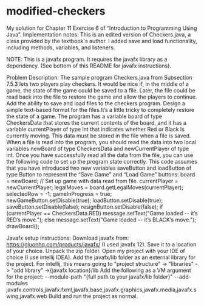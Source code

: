 # modified-checkers

My solution for Chapter 11 Exercise 6 of “Introduction to Programming Using Java”.
Implementation notes: This is an edited version of Checkers.java, a class provided
by the textbook's author. I added save and load functionality, including methods, variables,
and listeners.

NOTE: This is a javafx program. It requires the javafx library as a dependency.
(See bottom of this README for javafx instructions).

Problem Description:
The sample program Checkers.java from Subsection 7.5.3 lets two players play checkers.
It would be nice if, in the middle of a game, the state of the game could be saved to a file.
Later, the file could be read back into the file to restore the game and allow the players to
continue. Add the ability to save and load files to the checkers program. Design a simple
text-based format for the files.It’s a little tricky to completely restore the state of a game. The program has a
variable board of type CheckersData that stores the current contents of the board, and it
has a variable currentPlayer of type int that indicates whether Red or Black is currently
moving. This data must be stored in the file when a file is saved. When a file is read into the
program, you should read the data into two local variables newBoard of type CheckersData
and newCurrentPlayer of type int. Once you have successfully read all the data from
the file, you can use the following code to set up the program state correctly. This code
assumes that you have introduced two new variables saveButton and loadButton of type
Button to represent the “Save Game” and “Load Game” buttons:
board = newBoard; // Set up game with data read from file.
currentPlayer = newCurrentPlayer;
legalMoves = board.getLegalMoves(currentPlayer);
selectedRow = -1;
gameInProgress = true;
newGameButton.setDisable(true);
loadButton.setDisable(true);
saveButton.setDisable(false);
resignButton.setDisable(false);
if (currentPlayer == CheckersData.RED)
message.setText("Game loaded -- it’s RED’s move.");
else
message.setText("Game loaded -- it’s BLACK’s move.");
drawBoard();

Javafx setup instructions:
Download javafx from: https://gluonhq.com/products/javafx/ (I used javafx 12). Save it to a location of your choice.
Unpack the zip folder.
Open my project with your IDE of choice (I use intellij IDEA).
Add the javafx/lib folder as an external library for the project. For intellij, this means going to "project structure" -> "libraries" -> "add library" ->{javafx location}/lib
Add the following as a VM argument for the project: --module-path "{full path to your javafx/lib folder}" --add-modules javafx.controls,javafx.fxml,javafx.base,javafx.graphics,javafx.media,javafx.swing,javafx.web
Build and run the project as normal.
